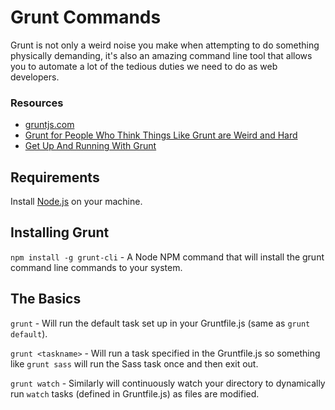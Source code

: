 Grunt Commands
====

Grunt is not only a weird noise you make when attempting to do something physically demanding, it's also an amazing command line tool that allows you to automate a lot of the tedious duties we need to do as web developers.

### Resources

* [gruntjs.com](http://gruntjs.com/)
* [Grunt for People Who Think Things Like Grunt are Weird and Hard](http://24ways.org/2013/grunt-is-not-weird-and-hard/)
* [Get Up And Running With Grunt](http://www.smashingmagazine.com/2013/10/29/get-up-running-grunt/)


Requirements
----

Install [Node.js](https://nodejs.org/en/download/package-manager/) on your machine.


Installing Grunt
----

`npm install -g grunt-cli` - A Node NPM command that will install the grunt command line commands to your system.


The Basics
----

`grunt` - Will run the default task set up in your Gruntfile.js (same as `grunt default`).

`grunt <taskname>` - Will run a task specified in the Gruntfile.js so something like `grunt sass` will run the Sass task once and then exit out.

`grunt watch` - Similarly will continuously watch your directory to dynamically run `watch` tasks (defined in Gruntfile.js) as files are modified.
